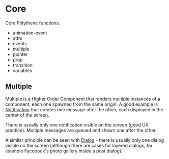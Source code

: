 # Core

Core Polythene functions.

* animation-event
* attrs
* events
* multiple
* pointer
* prop
* transition
* variables

## Multiple

Multiple is a Higher Order Component that renders multiple instances of a component, each one spawned from the same origin. A good example is [Notification](../polythene-notification) that creates one message after the other, each displayed in the center of the screen.

There is usually only one notification visible on the screen (good UX practice). Multiple messages are queued and shown one after the other.

A similar principle can be seen with [Dialog](../polythene-dialog) - there is usually only one dialog visible on the screen (although there are cases for layered dialogs, for example Facebook's photo gallery inside a post dialog).
